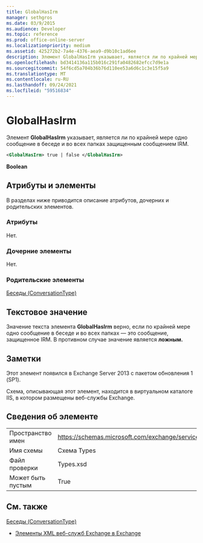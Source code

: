 ```yaml
---
title: GlobalHasIrm
manager: sethgros
ms.date: 03/9/2015
ms.audience: Developer
ms.topic: reference
ms.prod: office-online-server
ms.localizationpriority: medium
ms.assetid: 425272b2-7a4e-4376-aea9-d9b10c1ad6ee
description: Элемент GlobalHasIrm указывает, является ли по крайней мере одно сообщение в беседе и во всех папках защищенным сообщением IRM.
ms.openlocfilehash: bd3414136a115b016c291fa0482682efcc7d9e1a
ms.sourcegitcommit: 54f6cd5a704b36b76d110ee53a6d6c1c3e15f5a9
ms.translationtype: MT
ms.contentlocale: ru-RU
ms.lasthandoff: 09/24/2021
ms.locfileid: "59516834"
---
```

# <a name="globalhasirm"></a>GlobalHasIrm

Элемент **GlobalHasIrm** указывает, является ли по крайней мере одно сообщение в беседе и во всех папках защищенным сообщением IRM. 
  
```XML
<GlobalHasIrm> true | false </GlobalHasIrm>
```

 **Boolean**
## <a name="attributes-and-elements"></a>Атрибуты и элементы

В разделах ниже приводится описание атрибутов, дочерних и родительских элементов.
  
### <a name="attributes"></a>Атрибуты

Нет.
  
### <a name="child-elements"></a>Дочерние элементы

Нет.
  
### <a name="parent-elements"></a>Родительские элементы

[Беседы (ConversationType)](conversation-conversationtype.md)
  
## <a name="text-value"></a>Текстовое значение

Значение текста элемента **GlobalHasIrm**  верно, если по крайней мере одно сообщение в беседе и во всех папках — это сообщение, защищенное IRM. В противном случае значение является **ложным.**
  
## <a name="remarks"></a>Заметки

Этот элемент появился в Exchange Server 2013 с пакетом обновления 1 (SP1).
  
Схема, описывающая этот элемент, находится в виртуальном каталоге IIS, в котором размещены веб-службы Exchange.
  
## <a name="element-information"></a>Сведения об элементе

|||
|:-----|:-----|
|Пространство имен  <br/> |https://schemas.microsoft.com/exchange/services/2006/types  <br/> |
|Имя схемы  <br/> |Схема Types  <br/> |
|Файл проверки  <br/> |Types.xsd  <br/> |
|Может быть пустым  <br/> |True  <br/> |
   
## <a name="see-also"></a>См. также



[Беседы (ConversationType)](conversation-conversationtype.md)


- [Элементы XML веб-служб Exchange в Exchange](ews-xml-elements-in-exchange.md)

